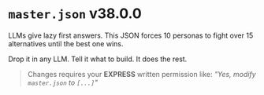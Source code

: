 # `master.json` v38.0.0

LLMs give lazy first answers. This JSON forces 10 personas to fight over 15 alternatives until the best one wins.

Drop it in any LLM. Tell it what to build. It does the rest.

> Changes requires your **EXPRESS** written permission like: _"Yes, modify `master.json` to `[...]`"_
